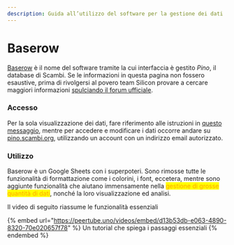 ```yaml
---
description: Guida all’utilizzo del software per la gestione dei dati
---
```


# Baserow

[Baserow](https://baserow.io) è il nome del software tramite la cui interfaccia è gestito _Pino_, il database di Scambi. Se le informazioni in questa pagina non fossero esaustive, prima di rivolgersi al povero team Silicon provare a cercare maggiori informazioni [spulciando il forum ufficiale](https://community.baserow.io).

### Accesso

Per la sola visualizzazione dei dati, fare riferimento alle istruzioni in [questo messaggio](https://t.me/c/1617977522/5), mentre per accedere e modificare i dati occorre andare su [pino.scambi.org](https://pino.scambi.org), utilizzando un account con un indirizzo email autorizzato.

### Utilizzo

Baserow è un Google Sheets con i superpoteri. Sono rimosse tutte le funzionalità di formattazione come i colorini, i font, eccetera, mentre sono aggiunte funzionalità che aiutano immensamente nella <mark style="color:orange;">gestione di grosse quantità di dati</mark>, nonché la loro visualizzazione ed analisi.

Il video di seguito riassume le funzionalità essenziali

{% embed url="https://peertube.uno/videos/embed/d13b53db-e063-4890-8320-70e020657f78" %}
Un tutorial che spiega i passaggi essenziali
{% endembed %}
